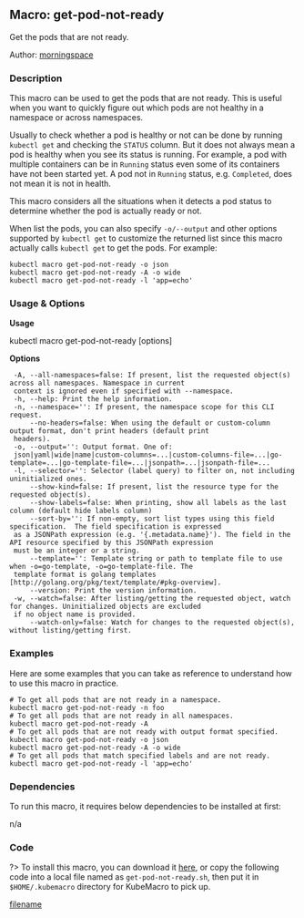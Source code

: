 ## Macro: get-pod-not-ready

Get the pods that are not ready.

Author: [morningspace](https://github.com/morningspace/)

<!-- tabs:start -->

### **Description**


This macro can be used to get the pods that are not ready. This is useful when you want to quickly
figure out which pods are not healthy in a namespace or across namespaces.

Usually to check whether a pod is healthy or not can be done by running `kubectl get` and checking
the `STATUS` column. But it does not always mean a pod is healthy when you see its status is running.
For example, a pod with multiple containers can be in `Running` status even some of its containers
have not been started yet. A pod not in `Running` status, e.g. `Completed`, does not mean it is not
in health.

This macro considers all the situations when it detects a pod status to determine whether the pod is
actually ready or not.

When list the pods, you can also specify `-o/--output` and other options supported by `kubectl get`
to customize the returned list since this macro actually calls `kubectl get` to get the pods. For
example:
```shell
kubectl macro get-pod-not-ready -o json
kubectl macro get-pod-not-ready -A -o wide
kubectl macro get-pod-not-ready -l 'app=echo'
```



### **Usage & Options**

**Usage**

kubectl macro get-pod-not-ready [options]

**Options**

```
 -A, --all-namespaces=false: If present, list the requested object(s) across all namespaces. Namespace in current
 context is ignored even if specified with --namespace.
 -h, --help: Print the help information.
 -n, --namespace='': If present, the namespace scope for this CLI request.
     --no-headers=false: When using the default or custom-column output format, don't print headers (default print
 headers).
 -o, --output='': Output format. One of:
 json|yaml|wide|name|custom-columns=...|custom-columns-file=...|go-template=...|go-template-file=...|jsonpath=...|jsonpath-file=...
 -l, --selector='': Selector (label query) to filter on, not including uninitialized ones.
     --show-kind=false: If present, list the resource type for the requested object(s).
     --show-labels=false: When printing, show all labels as the last column (default hide labels column)
     --sort-by='': If non-empty, sort list types using this field specification.  The field specification is expressed
 as a JSONPath expression (e.g. '{.metadata.name}'). The field in the API resource specified by this JSONPath expression
 must be an integer or a string.
     --template='': Template string or path to template file to use when -o=go-template, -o=go-template-file. The
 template format is golang templates [http://golang.org/pkg/text/template/#pkg-overview].
     --version: Print the version information.
 -w, --watch=false: After listing/getting the requested object, watch for changes. Uninitialized objects are excluded
 if no object name is provided.
     --watch-only=false: Watch for changes to the requested object(s), without listing/getting first.

```

### **Examples**

Here are some examples that you can take as reference to understand how to use this macro in practice.
```shell
# To get all pods that are not ready in a namespace.
kubectl macro get-pod-not-ready -n foo
# To get all pods that are not ready in all namespaces.
kubectl macro get-pod-not-ready -A
# To get all pods that are not ready with output format specified.
kubectl macro get-pod-not-ready -o json
kubectl macro get-pod-not-ready -A -o wide
# To get all pods that match specified labels and are not ready.
kubectl macro get-pod-not-ready -l 'app=echo'

```

### **Dependencies**

To run this macro, it requires below dependencies to be installed at first:

n/a

### **Code**

?> To install this macro, you can download it [here](bin/get-pod-not-ready.sh ':ignore get-pod-not-ready'), or copy the following code into a local file named as `get-pod-not-ready.sh`, then put it in `$HOME/.kubemacro` directory for KubeMacro to pick up.

[filename](../bin/get-pod-not-ready.sh ':include :type=code shell')

<!-- tabs:end -->
